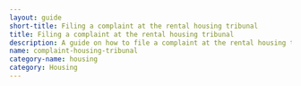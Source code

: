 ```yaml
---
layout: guide
short-title: Filing a complaint at the rental housing tribunal
title: Filing a complaint at the rental housing tribunal
description: A guide on how to file a complaint at the rental housing tribunal if you are having a dispute with your landlord or tenant
name: complaint-housing-tribunal
category-name: housing
category: Housing
---
```

